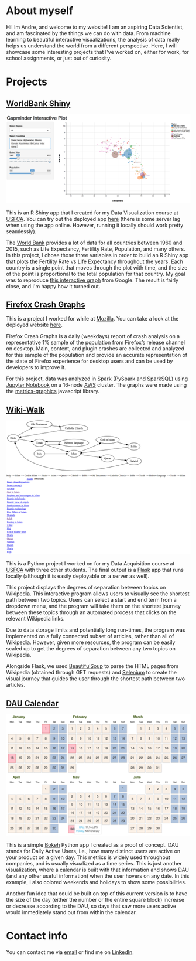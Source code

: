 # About myself
Hi! Im Andre, and welcome to my website! I am an aspiring Data Scientist, and am fascinated by the things we can do with data. From machine learning to beautiful interactive visualizations, the analysis of data really helps us understand the world from a different perspective. Here, I will showcase some interesting projects that I've worked on, either for work, for school assignments, or just out of curiosity.

# Projects

## [WorldBank Shiny](https://aguimaraesduarte.github.io/WorldBank-Shiny/)

![worldbank-app](img/worldbank.png)

This is an R Shiny app that I created for my Data Visualization course at [USFCA](https://www.usfca.edu/arts-sciences/graduate-programs/analytics). You can try out the deployed app [here](https://aguimaraesduarte.shinyapps.io/worldbank-visualizer/) (there is some server lag when using the app online. However, running it locally should work pretty seamlessly).

The [World Bank](http://databank.worldbank.org/data/reports.aspx?source=2&series=SP.POP.1564.TO.ZS&country=) provides a lot of data for all countries between 1960 and 2015, such as Life Expectancy, Fertility Rate, Population, and many others. In this project, I chose those three variables in order to build an R Shiny app that plots the Fertility Rate vs Life Expectancy throughout the years. Each country is a single point that moves through the plot with time, and the size of the point is proportional to the total population for that country. My goal was to reproduce [this interactive graph](https://www.google.com/publicdata/explore?ds=d5bncppjof8f9_&ctype=b&strail=false&nselm=s&met_x=sp_dyn_le00_in&scale_x=lin&ind_x=false&met_y=sp_dyn_tfrt_in&scale_y=lin&ind_y=false&met_s=sp_pop_totl&scale_s=lin&ind_s=false&dimp_c=country:region&ifdim=country&iconSize=0.5&uniSize=0.035) from Google. The result is fairly close, and I'm happy how it turned out.

## [Firefox Crash Graphs](https://aguimaraesduarte.github.io/FirefoxCrashGraphs/)

This is a project I worked for while at [Mozilla](https://www.mozilla.org/en-US/). You can take a look at the deployed website [here](https://people-mozilla.org/~sguha/mozilla/crashgraphs/).

Firefox Crash Graphs is a daily (weekdays) report of crash analysis on a representative 1% sample of the population from Firefox’s release channel on desktop. Main, content, and plugin crashes are collected and analyzed for this sample of the population and provide an accurate representation of the state of Firefox experience for desktop users and can be used by developers to improve it.

For this project, data was analyzed in [Spark](http://spark.apache.org/) ([PySpark](https://spark.apache.org/docs/0.9.0/python-programming-guide.html) and [SparkSQL](http://spark.apache.org/sql/)) using [Jupyter Notebook](http://jupyter.org/) on a 16-node [AWS](https://aws.amazon.com/) cluster. The graphs were made using the [metrics-graphics](https://www.metricsgraphicsjs.org/) javascript library.

## [Wiki-Walk](https://github.com/nplevitt/Wiki-Walk)

![wikiwalk-app](img/wikiwalk.png)

This is a Python project I worked on for my Data Acquisition course at [USFCA](https://www.usfca.edu/arts-sciences/graduate-programs/analytics) with three other students. The final output is a [Flask](http://flask.pocoo.org/) app that runs locally (although it is easily deployable on a server as well).

This project displays the degrees of separation between topics on Wikipedia. This interactive program allows users to visually see the shortest path between two topics. Users can select a start and end term from a dropdown menu, and the program will take them on the shortest journey between these topics through an automated process that clicks on the relevant Wikipedia links.

Due to data storage limits and potentially long run-times, the program was implemented on a fully connected subset of articles, rather than all of Wikipedia. However, given more resources, the program can be easily scaled up to get the degrees of separation between any two topics on Wikipedia.

Alongside Flask, we used [BeautifulSoup](https://www.crummy.com/software/BeautifulSoup/bs4/doc/) to parse the HTML pages from Wikipedia (obtained through GET requests) and [Selenium](http://www.seleniumhq.org/) to create the visual journey that guides the user through the shortest path between two articles.

## [DAU Calendar](https://aguimaraesduarte.github.io/DAU_Calendar/)

![calendar-app](img/calendar.png)

This is a simple [Bokeh](http://bokeh.pydata.org/en/latest/) Python app I created as a proof of concept. DAU stands for Daily Active Users, i.e., how many distinct users are active on your product on a given day. This metrics is widely used throughout companies, and is usually visualized as a time series. This is just another visualization, where a calendar is built with that information and shows DAU (and any other useful information) when the user hovers on any date. In this example, I also colored weekends and holidays to show some possibilities.

Another fun idea that could be built on top of this current version is to have the size of the day (either the number or the entire square block) increase or decrease according to the DAU, so days that saw more users active would immediately stand out from within the calendar.

# Contact info
You can contact me via [email](mailto:andreguimaduarte@gmail.com?Subject=Contacting%20from%20your%20github%20page) or find me on [LinkedIn](https://www.linkedin.com/in/aguimaraesduarte/).
